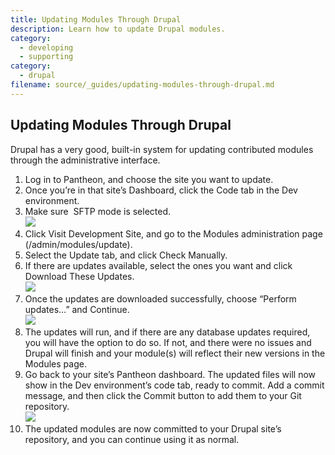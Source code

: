 ```yaml
---
title: Updating Modules Through Drupal
description: Learn how to update Drupal modules.
category:
  - developing
  - supporting
category:
  - drupal
filename: source/_guides/updating-modules-through-drupal.md
---
```


## Updating Modules Through Drupal
Drupal has a very good, built-in system for updating contributed modules through the administrative interface.
1. Log in to Pantheon, and choose the site you want to update.
2. Once you’re in that site’s Dashboard, click the Code tab in the Dev environment.
3. Make sure  SFTP mode is selected.  
 ![](https://pantheon-systems.desk.com/customer/portal/attachments/360095)
4. Click Visit Development Site, and go to the Modules administration page (/admin/modules/update).
5. Select the Update tab, and click Check Manually.
6. If there are updates available, select the ones you want and click Download These Updates.  
 ![](https://pantheon-systems.desk.com/customer/portal/attachments/360097)
7. Once the updates are downloaded successfully, choose “Perform updates…” and Continue.  
 ![](https://pantheon-systems.desk.com/customer/portal/attachments/360098)
8. The updates will run, and if there are any database updates required, you will have the option to do so. If not, and there were no issues and Drupal will finish and your module(s) will reflect their new versions in the Modules page.
9. Go back to your site’s Pantheon dashboard. The updated files will now show in the Dev environment’s code tab, ready to commit. Add a commit message, and then click the Commit button to add them to your Git repository.  
 ![](https://pantheon-systems.desk.com/customer/portal/attachments/360246)
10. The updated modules are now committed to your Drupal site’s repository, and you can continue using it as normal.
